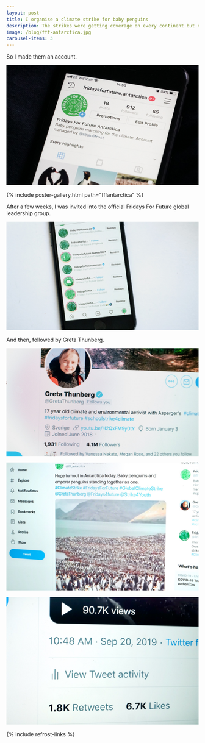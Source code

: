 ```yaml
---
layout: post
title: I organise a climate strike for baby penguins
description: The strikes were getting coverage on every continent but one.
image: /blog/fff-antarctica.jpg
carousel-items: 3
---
```


<!-- {% include refrost-style %} -->

So I made them an account.

![](/blog/fff-antarctica.jpg)

{% include poster-gallery.html path="fffantarctica" %}

After a few weeks, I was invited into the official Fridays For Future global leadership group.

![](/blog/fridaysforfutureantarctica2.jpeg)

And then, followed by Greta Thunberg.

![](/blog/fridaysforfutureantarctica1.jpeg)

![](/blog/fridaysforfutureantarctica3.jpeg)

![](/blog/fridaysforfutureantarctica4.jpeg)


{% include refrost-links %}

<script async src="https://platform.twitter.com/widgets.js" charset="utf-8"></script>
<script async src="//www.instagram.com/embed.js"></script>
